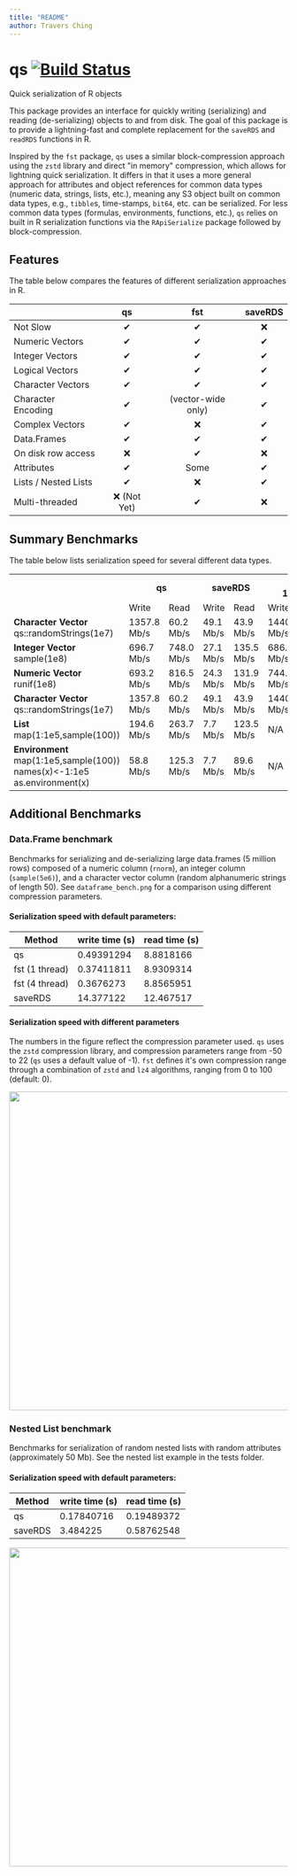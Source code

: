 ```yaml
---
title: "README"
author: Travers Ching
---
```


  # qs [![Build Status](https://travis-ci.org/traversc/qs.svg)](https://travis-ci.org/traversc/qs)

Quick serialization of R objects

This package provides an interface for quickly writing (serializing) and reading (de-serializing) objects to and from disk.  The goal of this package is to provide a lightning-fast and complete replacement for the `saveRDS` and `readRDS` functions in R.  

Inspired by the `fst` package, `qs` uses a similar block-compression approach using the `zstd` library and direct "in memory" compression, which allows for lightning quick serialization.  It differs in that it uses a more general approach for attributes and object references for common data types (numeric data, strings, lists, etc.), meaning any S3 object built on common data types, e.g., `tibble`s, time-stamps, `bit64`, etc. can be serialized.  For less common data types (formulas, environments, functions, etc.), `qs` relies on built in R serialization functions via the `RApiSerialize` package followed by block-compression.  

## Features
The table below compares the features of different serialization approaches in R.


|                    | qs         | fst           | saveRDS  |
|--------------------|:-----------:|:---------------:|:----------:|
| Not Slow             | &#10004;   | &#10004;       | &#10060; |
| Numeric Vectors    | &#10004;   | &#10004;       | &#10004;  |
| Integer Vectors    | &#10004;   | &#10004;       | &#10004;  |
| Logical Vectors    | &#10004;   | &#10004;       | &#10004;  |
| Character Vectors  | &#10004;   | &#10004;       | &#10004;  |
| Character Encoding | &#10004;   | (vector-wide only) | &#10004;  |
| Complex Vectors    | &#10004;   | &#10060;      | &#10004;  |
| Data.Frames        | &#10004;   | &#10004;       | &#10004;  |
| On disk row access | &#10060;  | &#10004;       | &#10060; |
| Attributes         | &#10004;   | Some          | &#10004;  |
| Lists / Nested Lists| &#10004;   |  &#10060;     | &#10004;  |
| Multi-threaded     | &#10060; (Not Yet) | &#10004;      |  &#10060;   |

## Summary Benchmarks
The table below lists serialization speed for several different data types.  
<table>
  <tr>
    <th></th>
    <th colspan="2">qs</th>
    <th colspan="2">saveRDS</th>
    <th colspan="2">fst<br>1 thread</th>
    <th colspan="2">fst<br>4 threads</th>
  </tr>
  <tr>
    <td></td>
    <td>Write</td>
    <td>Read</td>
    <td>Write</td>
    <td>Read</td>
    <td>Write</td>
    <td>Read</td>
    <td>Write</td>
    <td>Read</td>
  </tr>
  <tr>
    <td><b>Character Vector</b><br>qs::randomStrings(1e7)</td>
    <td>1357.8 Mb/s<br></td>
    <td>60.2 Mb/s</td>
    <td>49.1 Mb/s</td>
    <td>43.9 Mb/s</td>
    <td>1440.9 Mb/s</td>
    <td>59.5 Mb/s</td>
    <td>1536.3 Mb/s</td>
    <td>59.3 Mb/s</td>
  </tr>
  <tr>
    <td><b>Integer Vector</b><br>sample(1e8)</td>
    <td>696.7 Mb/s<br></td>
    <td>748.0 Mb/s</td>
    <td>27.1 Mb/s</td>
    <td>135.5 Mb/s</td>
    <td>686.6 Mb/s</td>
    <td>442.4 Mb/s</td>
    <td>699.1 Mb/s</td>
    <td>567.9 Mb/s</td>
  </tr>
  <tr>
    <td><b>Numeric Vector</b><br>runif(1e8)</td>
    <td>693.2 Mb/s</td>
    <td>816.5 Mb/s</td>
    <td>24.3 Mb/s</td>
    <td>131.9 Mb/s</td>
    <td>744.0 Mb/s</td>
    <td>638.7 Mb/s</td>
    <td>754.4 Mb/s</td>
    <td>848.0 Mb/s</td>
  </tr>
  <tr>
    <td><b>Character Vector</b><br>qs::randomStrings(1e7)</td>
    <td>1357.8 Mb/s</td>
    <td>60.2 Mb/s</td>
    <td>49.1 Mb/s</td>
    <td>43.9 Mb/s</td>
    <td>1440.9 Mb/s</td>
    <td>59.5 Mb/s</td>
    <td>1536.3 Mb/s</td>
    <td>59.3 Mb/s</td>
  </tr>
  <tr>
    <td><b>List</b><br>map(1:1e5,sample(100))</td>
    <td>194.6 Mb/s<br></td>
    <td>263.7 Mb/s</td>
    <td>7.7 Mb/s</td>
    <td>123.5 Mb/s</td>
    <td>N/A</td>
    <td>N/A</td>
    <td>N/A</td>
    <td>N/A</td>
  </tr>
  <tr>
    <td><b>Environment</b><br>map(1:1e5,sample(100))<br>names(x)&lt;-1:1e5<br>as.environment(x)</td>
    <td>58.8 Mb/s</td>
    <td>125.3 Mb/s</td>
    <td>7.7 Mb/s</td>
    <td>89.6 Mb/s</td>
    <td>N/A</td>
    <td>N/A</td>
    <td>N/A</td>
    <td>N/A</td>
  </tr>
</table>

## Additional Benchmarks

### Data.Frame benchmark

Benchmarks for serializing and de-serializing large data.frames (5 million rows) composed of a numeric column (`rnorm`), an integer column (`sample(5e6)`), and a character vector column (random alphanumeric strings of length 50).  See `dataframe_bench.png` for a comparison using different compression parameters.  

#### Serialization speed with default parameters:
| Method         | write time (s) | read time (s) |
|----------------|----------------|---------------|
| qs             | 0.49391294     | 8.8818166     |
| fst (1 thread) | 0.37411811     | 8.9309314     |
| fst (4 thread) | 0.3676273      | 8.8565951     |
| saveRDS        | 14.377122      | 12.467517     |

#### Serialization speed with different parameters

The numbers in the figure reflect the compression parameter used.  `qs` uses the `zstd` compression library, and compression parameters range from -50 to 22 (`qs` uses a default value of -1).  `fst` defines it's own compression range through a combination of `zstd` and `lz4` algorithms, ranging from 0 to 100 (default: 0).  

<img src="https://raw.githubusercontent.com/traversc/qs/master/vignettes/dataframe_bench.png" width="576">

### Nested List benchmark
Benchmarks for serialization of random nested lists with random attributes (approximately 50 Mb).  See the nested list example in the tests folder.  

#### Serialization speed with default parameters:
| Method  | write time (s) | read time (s) |
|---------|----------------|---------------|
| qs      | 0.17840716     | 0.19489372    |
| saveRDS | 3.484225       | 0.58762548    |

<img src="https://raw.githubusercontent.com/traversc/qs/master/vignettes/nested_list_bench.png" width="576">
